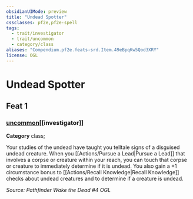 ```yaml
---
obsidianUIMode: preview
title: "Undead Spotter"
cssclasses: pf2e,pf2e-spell
tags:
  - trait/investigator
  - trait/uncommon
  - category/class
aliases: "Compendium.pf2e.feats-srd.Item.49eBpqKw5Qod3XRY"
license: OGL
---
```

# Undead Spotter
## Feat 1
### [uncommon](uncommon "Uncommon Rarity Trait")[[investigator]]

**Category** class; 




Your studies of the undead have taught you telltale signs of a disguised undead creature. When you [[Actions/Pursue a Lead|Pursue a Lead]] that involves a corpse or creature within your reach, you can touch that corpse or creature to immediately determine if it is undead. You also gain a +1 circumstance bonus to [[Actions/Recall Knowledge|Recall Knowledge]] checks about undead creatures and to determine if a creature is undead.

*Source: Pathfinder Wake the Dead #4*
*OGL*